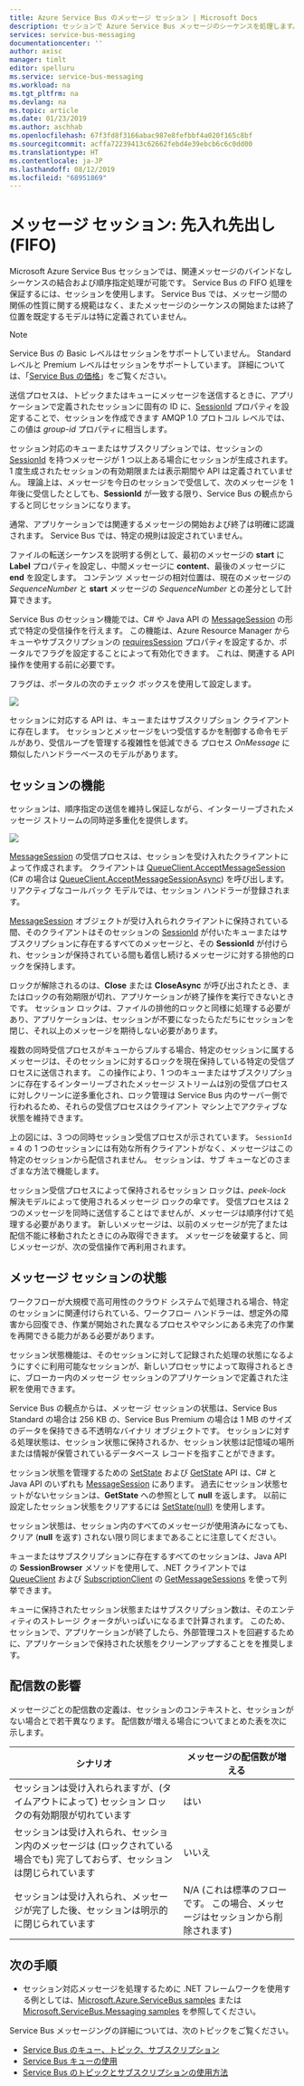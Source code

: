 ```yaml
---
title: Azure Service Bus のメッセージ セッション | Microsoft Docs
description: セッションで Azure Service Bus メッセージのシーケンスを処理します。
services: service-bus-messaging
documentationcenter: ''
author: axisc
manager: timlt
editor: spelluru
ms.service: service-bus-messaging
ms.workload: na
ms.tgt_pltfrm: na
ms.devlang: na
ms.topic: article
ms.date: 01/23/2019
ms.author: aschhab
ms.openlocfilehash: 67f3fd8f3166abac987e8fefbbf4a020f165c8bf
ms.sourcegitcommit: acffa72239413c62662febd4e39ebcb6c6c0dd00
ms.translationtype: HT
ms.contentlocale: ja-JP
ms.lasthandoff: 08/12/2019
ms.locfileid: "68951869"
---
```

# <a name="message-sessions-first-in-first-out-fifo"></a>メッセージ セッション: 先入れ先出し (FIFO) 

Microsoft Azure Service Bus セッションでは、関連メッセージのバインドなしシーケンスの結合および順序指定処理が可能です。 Service Bus の FIFO 処理を保証するには、セッションを使用します。 Service Bus では、メッセージ間の関係の性質に関する規範はなく、またメッセージのシーケンスの開始または終了位置を既定するモデルは特に定義されていません。

> [!NOTE]
> Service Bus の Basic レベルはセッションをサポートしていません。 Standard レベルと Premium レベルはセッションをサポートしています。 詳細については、「[Service Bus の価格](https://azure.microsoft.com/pricing/details/service-bus/)」をご覧ください。

送信プロセスは、トピックまたはキューにメッセージを送信するときに、アプリケーションで定義されたセッションに固有の ID に、[SessionId](/dotnet/api/microsoft.azure.servicebus.message.sessionid#Microsoft_Azure_ServiceBus_Message_SessionId) プロパティを設定することで、セッションを作成できます AMQP 1.0 プロトコル レベルでは、この値は *group-id* プロパティに相当します。

セッション対応のキューまたはサブスクリプションでは、セッションの [SessionId](/dotnet/api/microsoft.azure.servicebus.message.sessionid#Microsoft_Azure_ServiceBus_Message_SessionId) を持つメッセージが 1 つ以上ある場合にセッションが生成されます。 1 度生成されたセッションの有効期限または表示期間や API は定義されていません。 理論上は、メッセージを今日のセッションで受信して、次のメッセージを 1 年後に受信したとしても、**SessionId** が一致する限り、Service Bus の観点からすると同じセッションになります。

通常、アプリケーションでは関連するメッセージの開始および終了は明確に認識されます。 Service Bus では、特定の規則は設定されていません。

ファイルの転送シーケンスを説明する例として、最初のメッセージの **start** に **Label** プロパティを設定し、中間メッセージに **content**、最後のメッセージに **end** を設定します。 コンテンツ メッセージの相対位置は、現在のメッセージの *SequenceNumber* と **start** メッセージの *SequenceNumber* との差分として計算できます。

Service Bus のセッション機能では、C# や Java API の [MessageSession](/dotnet/api/microsoft.servicebus.messaging.messagesession) の形式で特定の受信操作を行えます。 この機能は、Azure Resource Manager からキューやサブスクリプションの [requiresSession](/azure/templates/microsoft.servicebus/namespaces/queues#property-values) プロパティを設定するか、ポータルでフラグを設定することによって有効化できます。 これは、関連する API 操作を使用する前に必要です。

フラグは、ポータルの次のチェック ボックスを使用して設定します。

![][2]

セッションに対応する API は、キューまたはサブスクリプション クライアントに存在します。 セッションとメッセージをいつ受信するかを制御する命令モデルがあり、受信ループを管理する複雑性を低減できる プロセス *OnMessage* に類似したハンドラーベースのモデルがあります。

## <a name="session-features"></a>セッションの機能

セッションは、順序指定の送信を維持し保証しながら、インターリーブされたメッセージ ストリームの同時逆多重化を提供します。

![][1]

[MessageSession](/dotnet/api/microsoft.servicebus.messaging.messagesession) の受信プロセスは、セッションを受け入れたクライアントによって作成されます。 クライアントは [QueueClient.AcceptMessageSession](/dotnet/api/microsoft.servicebus.messaging.queueclient.acceptmessagesession#Microsoft_ServiceBus_Messaging_QueueClient_AcceptMessageSession) (C# の場合は [QueueClient.AcceptMessageSessionAsync](/dotnet/api/microsoft.servicebus.messaging.queueclient.acceptmessagesessionasync#Microsoft_ServiceBus_Messaging_QueueClient_AcceptMessageSessionAsync)) を呼び出します。 リアクティブなコールバック モデルでは、セッション ハンドラーが登録されます。

[MessageSession](/dotnet/api/microsoft.servicebus.messaging.messagesession) オブジェクトが受け入れられクライアントに保持されている間、そのクライアントはそのセッションの [SessionId](/dotnet/api/microsoft.servicebus.messaging.messagesession.sessionid#Microsoft_ServiceBus_Messaging_MessageSession_SessionId) が付いたキューまたはサブスクリプションに存在するすべてのメッセージと、その **SessionId** が付けられ、セッションが保持されている間も着信し続けるメッセージに対する排他的ロックを保持します。

ロックが解除されるのは、**Close** または **CloseAsync** が呼び出されたとき、またはロックの有効期限が切れ、アプリケーションが終了操作を実行できないときです。 セッション ロックは、ファイルの排他的ロックと同様に処理する必要があり、アプリケーションは、セッションが不要になったらただちにセッションを閉じ、それ以上のメッセージを期待しない必要があります。

複数の同時受信プロセスがキューからプルする場合、特定のセッションに属するメッセージは、そのセッションに対するロックを現在保持している特定の受信プロセスに送信されます。 この操作により、1 つのキューまたはサブスクリプションに存在するインターリーブされたメッセージ ストリームは別の受信プロセスに対しクリーンに逆多重化され、ロック管理は Service Bus 内のサーバー側で行われるため、それらの受信プロセスはクライアント マシン上でアクティブな状態を維持できます。

上の図には、3 つの同時セッション受信プロセスが示されています。 `SessionId` = 4 の 1 つのセッションには有効な所有クライアントがなく、メッセージはこの特定のセッションから配信されません。 セッションは、サブ キューなどのさまざまな方法で機能します。

セッション受信プロセスによって保持されるセッション ロックは、*peek-lock* 解決モデルによって使用されるメッセージ ロックの傘です。 受信プロセスは 2 つのメッセージを同時に送信することはでませんが、メッセージは順序付けて処理する必要があります。 新しいメッセージは、以前のメッセージが完了または配信不能に移動されたときにのみ取得できます。 メッセージを破棄すると、同じメッセージが、次の受信操作で再利用されます。

## <a name="message-session-state"></a>メッセージ セッションの状態

ワークフローが大規模で高可用性のクラウド システムで処理される場合、特定のセッションに関連付けられている、ワークフロー ハンドラーは、想定外の障害から回復でき、作業が開始された異なるプロセスやマシンにある未完了の作業を再開できる能力がある必要があります。

セッション状態機能は、そのセッションに対して記録された処理の状態になるようにすぐに利用可能なセッションが、新しいプロセッサによって取得されるときに、ブローカー内のメッセージ セッションのアプリケーションで定義された注釈を使用できます。

Service Bus の観点からは、メッセージ セッションの状態は、Service Bus Standard の場合は 256 KB の、Service Bus Premium の場合は 1 MB のサイズのデータを保持できる不透明なバイナリ オブジェクトです。 セッションに対する処理状態は、セッション状態に保持されるか、セッション状態は記憶域の場所または情報が保管されているデータベース レコードを指すことができます。

セッション状態を管理するための [SetState](/dotnet/api/microsoft.servicebus.messaging.messagesession.setstate#Microsoft_ServiceBus_Messaging_MessageSession_SetState_System_IO_Stream_) および [GetState](/dotnet/api/microsoft.servicebus.messaging.messagesession.getstate#Microsoft_ServiceBus_Messaging_MessageSession_GetState) API は、C# と Java API のいずれも [MessageSession](/dotnet/api/microsoft.servicebus.messaging.messagesession) にあります。 過去にセッション状態セットがないセッションは、**GetState** への参照として **null** を返します。 以前に設定したセッション状態をクリアするには [SetState(null)](/dotnet/api/microsoft.servicebus.messaging.messagesession.setstate#Microsoft_ServiceBus_Messaging_MessageSession_SetState_System_IO_Stream_) を使用します。

セッション状態は、セッション内のすべてのメッセージが使用済みになっても、クリア (**null** を返す) されない限り同じままであることに注意してください。

キューまたはサブスクリプションに存在するすべてのセッションは、Java API の **SessionBrowser** メソッドを使用して、.NET クライアントでは [QueueClient](/dotnet/api/microsoft.azure.servicebus.queueclient) および [SubscriptionClient](/dotnet/api/microsoft.azure.servicebus.subscriptionclient) の [GetMessageSessions](/dotnet/api/microsoft.servicebus.messaging.queueclient.getmessagesessions#Microsoft_ServiceBus_Messaging_QueueClient_GetMessageSessions) を使って列挙できます。

キューに保持されたセッション状態またはサブスクリプション数は、そのエンティティのストレージ クォータがいっぱいになるまで計算されます。 このため、セッションで、アプリケーションが終了したら、外部管理コストを回避するために、アプリケーションで保持された状態をクリーンアップすることをを推奨します。

## <a name="impact-of-delivery-count"></a>配信数の影響

メッセージごとの配信数の定義は、セッションのコンテキストと、セッションがない場合とで若干異なります。 配信数が増える場合についてまとめた表を次に示します。

| シナリオ | メッセージの配信数が増える |
|----------|---------------------------------------------|
| セッションは受け入れられますが、(タイムアウトによって) セッション ロックの有効期限が切れています | はい |
| セッションは受け入れられ、セッション内のメッセージは (ロックされている場合でも) 完了しておらず、セッションは閉じられています | いいえ |
| セッションは受け入れられ、メッセージが完了した後、セッションは明示的に閉じられています | N/A (これは標準のフローです。 この場合、メッセージはセッションから削除されます) |

## <a name="next-steps"></a>次の手順

- セッション対応メッセージを処理するために .NET フレームワークを使用する例としては、[Microsoft.Azure.ServiceBus samples](https://github.com/Azure/azure-service-bus/tree/master/samples/DotNet/Microsoft.Azure.ServiceBus/Sessions) または [Microsoft.ServiceBus.Messaging samples](https://github.com/Azure/azure-service-bus/tree/master/samples/DotNet/Microsoft.ServiceBus.Messaging/Sessions) を参照してください。 

Service Bus メッセージングの詳細については、次のトピックをご覧ください。

* [Service Bus のキュー、トピック、サブスクリプション](service-bus-queues-topics-subscriptions.md)
* [Service Bus キューの使用](service-bus-dotnet-get-started-with-queues.md)
* [Service Bus のトピックとサブスクリプションの使用方法](service-bus-dotnet-how-to-use-topics-subscriptions.md)

[1]: ./media/message-sessions/sessions.png
[2]: ./media/message-sessions/queue-sessions.png
